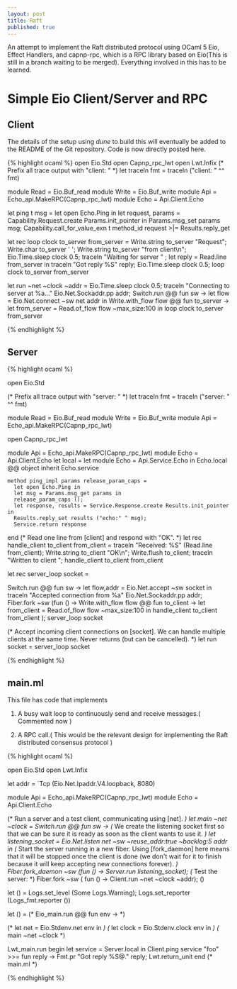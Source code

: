 ```yaml
---
layout: post
title: Raft
published: true
---
```


An attempt to implement the Raft distributed protocol using OCaml 5 Eio, Effect Handlers, and capnp-rpc, which is a RPC library based on Eio(This is still in a branch
waiting to be merged). Everything involved in this has to be learned.

# Simple Eio Client/Server and RPC

## Client

The details of the setup using _dune_ to build this will eventually be added to the README of the Git repository. Code is now directly posted here.

{% highlight ocaml %}
open Eio.Std
open Capnp_rpc_lwt
open Lwt.Infix
(* Prefix all trace output with "client: " *)
let traceln fmt = traceln ("client: " ^^ fmt)

module Read = Eio.Buf_read
module Write = Eio.Buf_write
module Api = Echo_api.MakeRPC(Capnp_rpc_lwt)
module Echo = Api.Client.Echo

let ping t msg =
  let open Echo.Ping in
  let request, params = Capability.Request.create Params.init_pointer in
  Params.msg_set params msg;
  Capability.call_for_value_exn t method_id request >|= Results.reply_get

let rec loop clock to_server from_server =
   Write.string to_server "Request";
   Write.char to_server ' ';
   Write.string to_server "from client\n";
   Eio.Time.sleep clock 0.5;
   traceln "Waiting for server " ;
   let reply =  Read.line from_server  in
   traceln "Got reply %S" reply;
   Eio.Time.sleep clock 0.5;
   loop clock to_server from_server

let run ~net ~clock ~addr  =
  Eio.Time.sleep clock 0.5;
  traceln "Connecting to server at %a..." Eio.Net.Sockaddr.pp addr;
  Switch.run  @@ fun sw ->
  let flow = Eio.Net.connect ~sw net addr in
  Write.with_flow flow @@ fun to_server ->
  let from_server = Read.of_flow flow ~max_size:100 in
  loop clock to_server from_server

{% endhighlight %}

## Server

{% highlight ocaml %}

open Eio.Std

(* Prefix all trace output with "server: " *)
let traceln fmt = traceln ("server: " ^^ fmt)

module Read = Eio.Buf_read
module Write = Eio.Buf_write
module Api = Echo_api.MakeRPC(Capnp_rpc_lwt)

open Capnp_rpc_lwt

module Api = Echo_api.MakeRPC(Capnp_rpc_lwt)
module Echo = Api.Client.Echo
let local =
  let module Echo = Api.Service.Echo in
  Echo.local @@ object
    inherit Echo.service

    method ping_impl params release_param_caps =
      let open Echo.Ping in
      let msg = Params.msg_get params in
      release_param_caps ();
      let response, results = Service.Response.create Results.init_pointer in
      Results.reply_set results ("echo:" ^ msg);
      Service.return response
  end
(* Read one line from [client] and respond with "OK". *)
let rec handle_client to_client from_client =
  traceln "Received: %S" (Read.line from_client);
  Write.string to_client "OK\n";
  Write.flush to_client;
  traceln "Written to client ";
  handle_client to_client from_client


let rec server_loop socket =

  Switch.run @@ fun sw ->
  let flow,addr = Eio.Net.accept ~sw socket in
  traceln "Accepted connection from %a" Eio.Net.Sockaddr.pp addr;
  Fiber.fork ~sw (fun () ->
    Write.with_flow flow @@ fun to_client ->
    let from_client = Read.of_flow flow ~max_size:100 in
    handle_client to_client from_client
  );
  server_loop socket

(* Accept incoming client connections on [socket].
   We can handle multiple clients at the same time.
   Never returns (but can be cancelled). *)
let run socket =
 server_loop  socket

 {% endhighlight %}

## main.ml

This file has code that implements 

1. A busy wait loop to continuously send and receive messages.( Commented now )
   
3. A RPC call.( This would be the relevant design for implementing the Raft distributed consensus protocol )

{% highlight ocaml %}

open Eio.Std
open Lwt.Infix

let addr = `Tcp (Eio.Net.Ipaddr.V4.loopback, 8080)

module Api = Echo_api.MakeRPC(Capnp_rpc_lwt)
module Echo = Api.Client.Echo

(* Run a server and a test client, communicating using [net]. *)
let main ~net ~clock =
  Switch.run  @@ fun sw ->
  (* We create the listening socket first so that we can be sure it is ready
     as soon as the client wants to use it. *)
  let listening_socket = Eio.Net.listen net ~sw ~reuse_addr:true ~backlog:5 addr in
  (* Start the server running in a new fiber.
     Using [fork_daemon] here means that it will be stopped once the client is done
     (we don't wait for it to finish because it will keep accepting new connections forever). *)
  Fiber.fork_daemon ~sw (fun () -> Server.run  listening_socket);
  (* Test the server: *)
  Fiber.fork ~sw ( fun () -> Client.run ~net ~clock ~addr);
  ()

let () =
  Logs.set_level (Some Logs.Warning);
  Logs.set_reporter (Logs_fmt.reporter ())

let () =
(* Eio_main.run @@ fun env -> *)

  (* let net = Eio.Stdenv.net env in *)
  (* let clock = Eio.Stdenv.clock env in *)
  (* main ~net ~clock *)

  Lwt_main.run begin
    let service = Server.local in
    Client.ping service "foo" >>= fun reply ->
    Fmt.pr "Got reply %S@." reply;
    Lwt.return_unit
  end
(* main.ml *)

{% endhighlight %}

